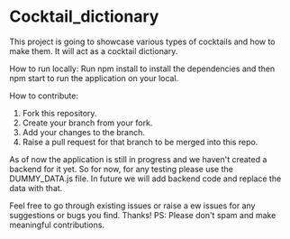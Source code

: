 # Cocktail_dictionary
This project is going to showcase various types of cocktails and how to make them. It will act as a cocktail dictionary.

How to run locally:
Run npm install to install the dependencies and then npm start to run the application on your local.

How to contribute:
1. Fork this repository.
2. Create your branch from your fork.
3. Add your changes to the branch.
4. Raise a pull request for that branch to be merged into this repo.

As of now the application is still in progress and we haven't created a backend for it yet. So for now, for any testing please use the DUMMY_DATA.js file. In future we will add backend code and replace the data with that.

Feel free to go through existing issues or raise a ew issues for any suggestions or bugs you find. Thanks!
PS: Please don't spam and make meaningful contributions.
